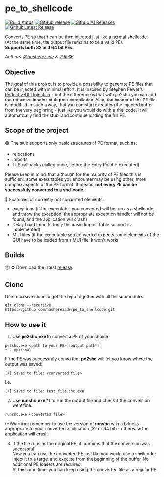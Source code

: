 # pe_to_shellcode
[![Build status](https://ci.appveyor.com/api/projects/status/w3dy81u0k3up7459?svg=true)](https://ci.appveyor.com/project/hasherezade/pe-to-shellcode)
[![GitHub release](https://img.shields.io/github/release/hasherezade/pe_to_shellcode.svg)](https://github.com/hasherezade/pe_to_shellcode/releases)
[![Github All Releases](https://img.shields.io/github/downloads/hasherezade/pe_to_shellcode/total.svg)](https://github.com/hasherezade/pe_to_shellcode/releases)
[![Github Latest Release](https://img.shields.io/github/downloads/hasherezade/pe_to_shellcode/latest/total.svg)](https://github.com/hasherezade/pe_to_shellcode/releases)

Converts PE so that it can be then injected just like a normal shellcode.<br/>
(At the same time, the output file remains to be a valid PE).<br/>
<b>Supports both 32 and 64 bit PEs</b>

*Authors: [@hasherezade](https://github.com/hasherezade) & [@hh86](https://github.com/86hh)*

Objective
-
The goal of this project is to provide a possibility to generate PE files that can be injected with minimal effort.
It is inspired by Stephen Fewer's [ReflectiveDLLInjection](https://github.com/stephenfewer/ReflectiveDLLInjection) - but the difference is that with pe2shc you can add the reflective loading stub post-compilation. Also, the header of the PE file is modified in such a way, that you can start executing the injected buffer from the very beginning - just like you would do with a shellcode. It will automatically find the stub, and continue loading the full PE.

Scope of the project
-
🟢 The stub supports only basic structures of PE format, such as:
+ relocations
+ imports
+ TLS callbacks (called once, before the Entry Point is executed)

Please keep in mind, that although for the majority of PE files this is sufficient, some executables you encounter may be using other, more complex aspects of the PE format. It means, **not every PE can be successfuly converted to a shellcode**.

🚫 Examples of currently not supported elements:
+ exceptions (if the executable you converted will be run as a shellcode, and throw the exception, the appropriate exception handler will not be found, and the application will crash)
+ Delay Load Imports (only the basic Import Table support is implemented)
+ MUI files (if the executable you converted expects some elements of the GUI have to be loaded from a MUI file, it won't work)

Builds
-
📦 ⚙️ Download the latest [release](https://github.com/hasherezade/pe_to_shellcode/releases).

Clone
-
Use recursive clone to get the repo together with all the submodules:

```console
git clone --recursive https://github.com/hasherezade/pe_to_shellcode.git
```

How to use it
-
1. Use **pe2shc.exe** to convert a PE of your choice:
```
pe2shc.exe <path to your PE> [output path*]
* - optional
```
If the PE was successfuly converted, **pe2shc** will let you know where the output was saved:
```
[+] Saved to file: <converted file>
```
i.e.
```
[+] Saved to file: test_file.shc.exe
```
2. Use **runshc.exe**(*) to run the output file and check if the conversion went fine.
```
runshc.exe <converted file>
```

(*)Warning: remember to use the version of **runshc** with a bitness appropriate to your converted application (32 or 64 bit) - otherwise the application will crash!

3. If the file runs as the original PE, it confirms that the conversion was successful!<br/>
Now you can use the converted PE just like you would use a shellcode: inject it to a target and execute from the beginning of the buffer. No additional PE loaders are required.<br/>
At the same time, you can keep using the converted file as a regular PE.

